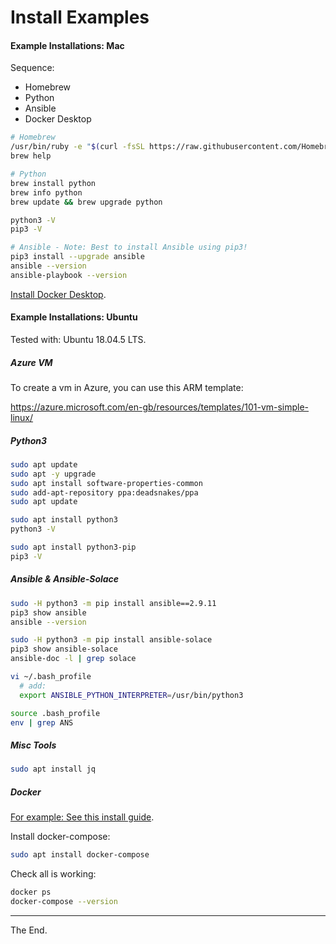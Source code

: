 # Install Examples

#### Example Installations: Mac

Sequence:
- Homebrew
- Python
- Ansible
- Docker Desktop

````bash
# Homebrew
/usr/bin/ruby -e "$(curl -fsSL https://raw.githubusercontent.com/Homebrew/install/master/install)"
brew help

# Python
brew install python
brew info python
brew update && brew upgrade python

python3 -V
pip3 -V

# Ansible - Note: Best to install Ansible using pip3!
pip3 install --upgrade ansible
ansible --version
ansible-playbook --version
````

[Install Docker Desktop](https://www.docker.com/products/docker-desktop).


#### Example Installations: Ubuntu

Tested with: Ubuntu 18.04.5 LTS.

##### Azure VM
To create a vm in Azure, you can use this ARM template:

https://azure.microsoft.com/en-gb/resources/templates/101-vm-simple-linux/

##### Python3
````bash
sudo apt update
sudo apt -y upgrade
sudo apt install software-properties-common
sudo add-apt-repository ppa:deadsnakes/ppa
sudo apt update

sudo apt install python3
python3 -V

sudo apt install python3-pip
pip3 -V

````

##### Ansible & Ansible-Solace

````bash
sudo -H python3 -m pip install ansible==2.9.11
pip3 show ansible
ansible --version

sudo -H python3 -m pip install ansible-solace
pip3 show ansible-solace
ansible-doc -l | grep solace

vi ~/.bash_profile
  # add:
  export ANSIBLE_PYTHON_INTERPRETER=/usr/bin/python3

source .bash_profile
env | grep ANS

````

##### Misc Tools

````bash
sudo apt install jq
````

##### Docker

[For example: See this install guide](https://www.digitalocean.com/community/tutorials/how-to-install-and-use-docker-on-ubuntu-18-04).

Install docker-compose:
````bash
sudo apt install docker-compose
````

Check all is working:
````bash
docker ps
docker-compose --version
````


---
The End.
